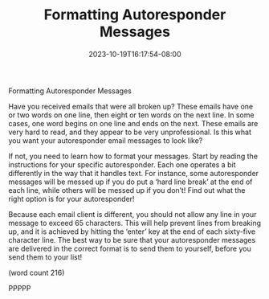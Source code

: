 ﻿---
title: "Formatting Autoresponder Messages"
date: 2023-10-19T16:17:54-08:00
description: "Autoresponders Tips for Web Success"
featured_image: "/images/Autoresponders.jpg"
tags: ["Autoresponders"]
---

Formatting Autoresponder Messages

Have you received emails that were all broken up? 
These emails have one or two words on one line, 
then eight or ten words on the next line. In some 
cases, one word begins on one line and ends on the 
next. These emails are very hard to read, and they 
appear to be very unprofessional. Is this what you 
want your autoresponder email messages to look 
like?

If not, you need to learn how to format your 
messages. Start by reading the instructions for your 
specific autoresponder. Each one operates a bit 
differently in the way that it handles text. For 
instance, some autoresponder messages will be 
messed up if you do put a ‘hard line break’ at the 
end of each line, while others will be messed up if 
you don’t! Find out what the right option is for your 
autoresponder!

Because each email client is different, you should 
not allow any line in your message to exceed 65 
characters. This will help prevent lines from breaking 
up, and it is achieved by hitting the ‘enter’ key at 
the end of each sixty-five character line. The best 
way to be sure that your autoresponder messages 
are delivered in the correct format is to send them 
to yourself, before you send them to your list!

(word count 216)

PPPPP


